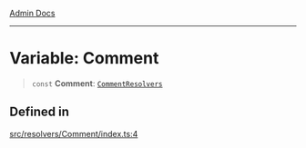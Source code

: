 [Admin Docs](/)

***

# Variable: Comment

> `const` **Comment**: [`CommentResolvers`](../../../types/generatedGraphQLTypes/type-aliases/CommentResolvers.md)

## Defined in

[src/resolvers/Comment/index.ts:4](https://github.com/Suyash878/talawa-api/blob/cfd688207611ba245c99edd8dbaccb2cdbf6a043/src/resolvers/Comment/index.ts#L4)
